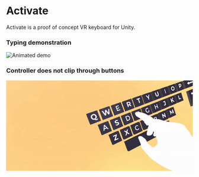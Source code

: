 # Activate

Activate is a proof of concept VR keyboard for Unity.

### Typing demonstration
![Animated demo](demonormal.gif)

### Controller does not clip through buttons
![Animated demo](demofast.gif)